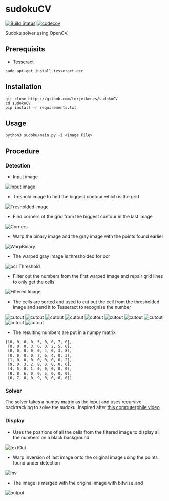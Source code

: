 # sudokuCV

[![Build Status](https://travis-ci.org/torjeikenes/sudokuCV.svg?branch=master)](https://travis-ci.org/torjeikenes/sudokuCV)
[![codecov](https://codecov.io/gh/torjeikenes/sudokuCV/branch/master/graph/badge.svg)](https://codecov.io/gh/torjeikenes/sudokuCV)


Sudoku solver using OpenCV.

## Prerequisits

* Tesseract
```
sudo apt-get install tesseract-ocr
```

## Installation 

```
git clone https://github.com/torjeikenes/sudokuCV
cd sudokuCV
pip install -r requirements.txt
```

## Usage
```
python3 sudoku/main.py -i <Image File>
```


## Procedure 

### Detection

* Input image

![Input image](images/sudoku1.jpg)

* Treshold image to find the biggest contour which is the grid

![Tresholded image](images/binary1.png)

* Find corners of the grid from the biggest contour in the last image

![Corners](images/points.png) 

* Warp the binary image and the gray image with the points found earlier

![WarpBinary](images/binaryWarp.png)

* The warped gray image is thresholded for ocr

![ocr Threshold](images/cleanWarp.png)

* Filter out the numbers from the first warped image and repair grid lines to only get the cells

![Filtered Image](images/cellMask.png)

* The cells are sorted and used to cut out the cell from the thresholded image and send it to Tesseract to recognise the number

![cutout](images/numbers/1.png)
![cutout](images/numbers/2.png)
![cutout](images/numbers/3.png)
![cutout](images/numbers/4.png)
![cutout](images/numbers/5.png)
![cutout](images/numbers/6.png)
![cutout](images/numbers/7.png)
![cutout](images/numbers/8.png)
![cutout](images/numbers/9.png)
![cutout](images/numbers/0.png)

* The resulting numbers are put in a numpy matrix
```
[[0, 0, 0, 0, 5, 0, 0, 7, 0],
 [0, 0, 0, 3, 0, 0, 2, 5, 0],
 [0, 0, 0, 0, 0, 4, 0, 3, 8],
 [0, 0, 0, 0, 7, 6, 4, 0, 3],
 [1, 0, 0, 0, 0, 0, 0, 0, 2],
 [9, 0, 3, 2, 8, 0, 0, 0, 0],
 [4, 5, 0, 1, 0, 0, 0, 0, 0],
 [0, 8, 6, 0, 0, 5, 0, 0, 0],
 [0, 7, 0, 0, 9, 0, 0, 0, 0]]
```

### Solver

The solver takes a numpy matrix as the input and uses recursive backtracking to solve the sudoku. Inspired after [this computerphile video](https://www.youtube.com/watch?v=G_UYXzGuqvM).

### Display

* Uses the positions of all the cells from the filtered image to display all the numbers on a black background

![textOut](images/textOut.png)

* Warp inversion of last image onto the original image using the points found under detection

![inv](images/inv.png)

* The image is merged with the original image with bitwise_and

![output](images/output.png)



